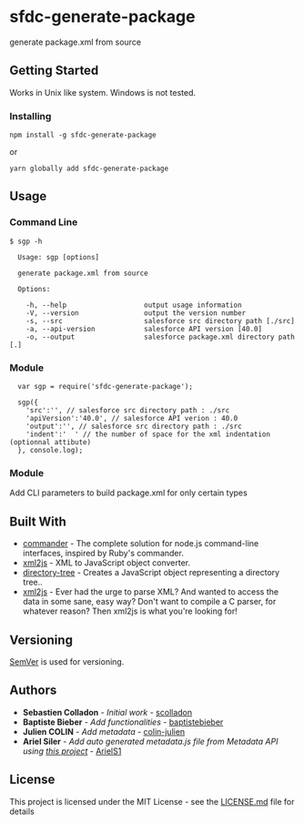 # sfdc-generate-package

generate package.xml from source

## Getting Started

Works in Unix like system.
Windows is not tested.

### Installing

```
npm install -g sfdc-generate-package
```

or

```
yarn globally add sfdc-generate-package
```

## Usage

### Command Line

```
$ sgp -h

  Usage: sgp [options]

  generate package.xml from source

  Options:

    -h, --help                   output usage information
    -V, --version                output the version number
    -s, --src                    salesforce src directory path [./src]
    -a, --api-version            salesforce API version [40.0]
    -o, --output                 salesforce package.xml directory path [.]
```

### Module

```
  var sgp = require('sfdc-generate-package');

  sgp({
    'src':'', // salesforce src directory path : ./src
    'apiVersion':'40.0', // salesforce API verion : 40.0
    'output':'', // salesforce src directory path : ./src
    'indent':'  ' // the number of space for the xml indentation (optionnal attibute)
  }, console.log);
```

### Module

Add CLI parameters to build package.xml for only certain types

## Built With

* [commander](https://github.com/tj/commander.js/) - The complete solution for node.js command-line interfaces, inspired by Ruby's commander.
* [xml2js](https://github.com/Leonidas-from-XIV/node-xml2js) - XML to JavaScript object converter.
* [directory-tree](https://github.com/mihneadb/node-directory-tree) - Creates a JavaScript object representing a directory tree..
* [xml2js](https://github.com/Leonidas-from-XIV/node-xml2js) - Ever had the urge to parse XML? And wanted to access the data in some sane, easy way? Don't want to compile a C parser, for whatever reason? Then xml2js is what you're looking for!

## Versioning

[SemVer](http://semver.org/) is used for versioning.

## Authors

* **Sebastien Colladon** - *Initial work* - [scolladon](https://github.com/scolladon)
* **Baptiste Bieber** - *Add functionalities* - [baptistebieber](https://github.com/baptistebieber)
* **Julien COLIN** - *Add metadata* - [colin-julien](https://github.com/colin-julien)
* **Ariel Siler** - *Add auto generated metadata.js file from Metadata API using [this project](https://github.com/ArielS1/sfdc-generate-package-metadata-generator)* - [ArielS1](https://github.com/ArielS1)

## License

This project is licensed under the MIT License - see the [LICENSE.md](LICENSE.md) file for details
